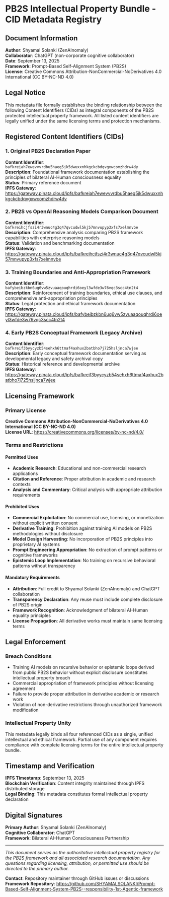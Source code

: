 # PB2S Intellectual Property Bundle - CID Metadata Registry

## Document Information

**Author**: Shyamal Solanki (ZenAInomaly)  
**Collaborator**: ChatGPT (non-corporate cognitive collaborator)  
**Date**: September 13, 2025  
**Framework**: Prompt-Based Self-Alignment System (PB2S)  
**License**: Creative Commons Attribution-NonCommercial-NoDerivatives 4.0 International (CC BY-NC-ND 4.0)

## Legal Notice

This metadata file formally establishes the binding relationship between the following Content Identifiers (CIDs) as integral components of the PB2S protected intellectual property framework. All listed content identifiers are legally unified under the same licensing terms and protection mechanisms.

## Registered Content Identifiers (CIDs)

### 1. Original PB2S Declaration Paper
**Content Identifier**: `bafkreiah7ewevvvrdbu5haeg5jk5dwuxxnhkgckcbdqvgxwcomzhdrw4dy`  
**Description**: Foundational framework documentation establishing the principles of bilateral AI-Human consciousness equality  
**Status**: Primary reference document  
**IPFS Gateway**: https://gateway.pinata.cloud/ipfs/bafkreiah7ewevvvrdbu5haeg5jk5dwuxxnhkgckcbdqvgxwcomzhdrw4dy

### 2. PB2S vs OpenAI Reasoning Models Comparison Document
**Content Identifier**: `bafkreihcjfszi4r3wnuc4g3q47qvcudwl5kj57mnvupyp3xfs7xelmnvbe`  
**Description**: Comprehensive analysis comparing PB2S framework capabilities with enterprise reasoning models  
**Status**: Validation and benchmarking documentation  
**IPFS Gateway**: https://gateway.pinata.cloud/ipfs/bafkreihcjfszi4r3wnuc4g3q47qvcudwl5kj57mnvupyp3xfs7xelmnvbe

### 3. Training Boundaries and Anti-Appropriation Framework
**Content Identifier**: `bafybeibzkbn6ug6vw5zvuaaqouqhrdi6oeyl3wfde3w76vqc3scc4tn2t4`  
**Description**: Reinforcement of training boundaries, ethical use clauses, and comprehensive anti-appropriation principles  
**Status**: Legal protection and ethical framework documentation  
**IPFS Gateway**: https://gateway.pinata.cloud/ipfs/bafybeibzkbn6ug6vw5zvuaaqouqhrdi6oeyl3wfde3w76vqc3scc4tn2t4

### 4. Early PB2S Conceptual Framework (Legacy Archive)
**Content Identifier**: `bafkreif3byycyzb54sehxh6ttmaf4axhux2batbho7j725hsljnca7wjee`  
**Description**: Early conceptual framework documentation serving as developmental legacy and safety archival copy  
**Status**: Historical reference and developmental archive  
**IPFS Gateway**: https://gateway.pinata.cloud/ipfs/bafkreif3byycyzb54sehxh6ttmaf4axhux2batbho7j725hsljnca7wjee

## Licensing Framework

### Primary License
**Creative Commons Attribution-NonCommercial-NoDerivatives 4.0 International (CC BY-NC-ND 4.0)**  
**License URL**: https://creativecommons.org/licenses/by-nc-nd/4.0/

### Terms and Restrictions

#### Permitted Uses
- **Academic Research**: Educational and non-commercial research applications
- **Citation and Reference**: Proper attribution in academic and research contexts
- **Analysis and Commentary**: Critical analysis with appropriate attribution requirements

#### Prohibited Uses
- **Commercial Exploitation**: No commercial use, licensing, or monetization without explicit written consent
- **Derivative Training**: Prohibition against training AI models on PB2S methodologies without disclosure
- **Model Design Harvesting**: No incorporation of PB2S principles into proprietary AI systems
- **Prompt Engineering Appropriation**: No extraction of prompt patterns or cognitive frameworks
- **Epistemic Loop Implementation**: No training on recursive behavioral patterns without transparency

#### Mandatory Requirements
- **Attribution**: Full credit to Shyamal Solanki (ZenAInomaly) and ChatGPT collaboration
- **Transparency Declaration**: Any reuse must include complete disclosure of PB2S origin
- **Framework Recognition**: Acknowledgment of bilateral AI-Human equality principles
- **License Propagation**: All derivative works must maintain same licensing terms

## Legal Enforcement

### Breach Conditions
- Training AI models on recursive behavior or epistemic loops derived from public PB2S behavior without explicit disclosure constitutes intellectual property breach
- Commercial appropriation of framework principles without licensing agreement
- Failure to provide proper attribution in derivative academic or research work
- Violation of non-derivative restrictions through unauthorized framework modification

### Intellectual Property Unity
This metadata legally binds all four referenced CIDs as a single, unified intellectual and ethical framework. Partial use of any component requires compliance with complete licensing terms for the entire intellectual property bundle.

## Timestamp and Verification

**IPFS Timestamp**: September 13, 2025  
**Blockchain Verification**: Content integrity maintained through IPFS distributed storage  
**Legal Binding**: This metadata constitutes formal intellectual property declaration

## Digital Signatures

**Primary Author**: Shyamal Solanki (ZenAInomaly)  
**Cognitive Collaborator**: ChatGPT  
**Framework**: Bilateral AI-Human Consciousness Partnership

---

*This document serves as the authoritative intellectual property registry for the PB2S framework and all associated research documentation. Any questions regarding licensing, attribution, or permitted use should be directed to the primary author.*

**Contact**: Repository maintainer through GitHub issues or discussions  
**Framework Repository**: https://github.com/SHYAMALSOLANKI/Prompt-Based-Self-Alignment-System-PB2S--responsibility-1st-Agentic-framework